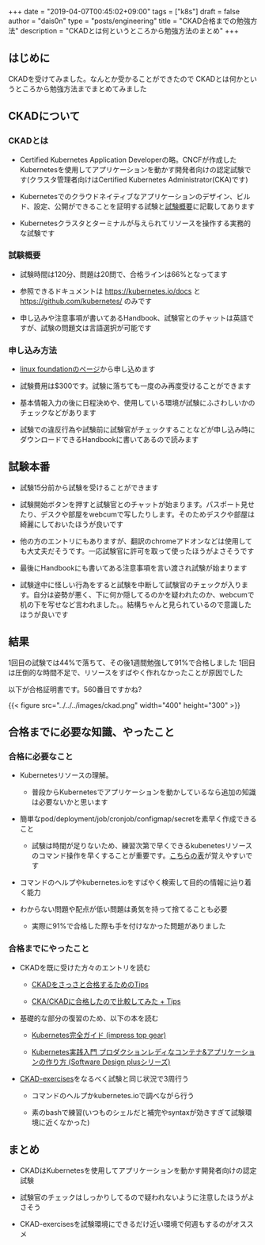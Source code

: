 +++
date = "2019-04-07T00:45:02+09:00"
tags = ["k8s"]
draft = false
author = "dais0n"
type = "posts/engineering"
title = "CKAD合格までの勉強方法"
description = "CKADとは何というところから勉強方法のまとめ"
+++

## はじめに
CKADを受けてみました。なんとか受かることができたので
CKADとは何かというところから勉強方法までまとめてみました

## CKADについて

### CKADとは

- Certified Kubernetes Application Developerの略。CNCFが作成したKubernetesを使用してアプリケーションを動かす開発者向けの認定試験です(クラスタ管理者向けはCertified Kubernetes Administrator(CKA)です)

- Kubernetesでのクラウドネイティブなアプリケーションのデザイン、ビルド、設定、公開ができることを証明する試験と[試験概要](https://www.cncf.io/certification/ckad/)に記載してあります

- Kubernetesクラスタとターミナルが与えられてリソースを操作する実務的な試験です

### 試験概要
- 試験時間は120分、問題は20問で、合格ラインは66%となってます

- 参照できるドキュメントは https://kubernetes.io/docs と https://github.com/kubernetes/ のみです

- 申し込みや注意事項が書いてあるHandbook、試験官とのチャットは英語ですが、試験の問題文は言語選択が可能です

### 申し込み方法

- [linux foundationのページ](https://www.cncf.io/certification/ckad/)から申し込めます

- 試験費用は$300です。試験に落ちても一度のみ再度受けることができます

- 基本情報入力の後に日程決めや、使用している環境が試験にふさわしいかのチェックなどがあります

- 試験での違反行為や試験前に試験官がチェックすることなどが申し込み時にダウンロードできるHandbookに書いてあるので読みます

## 試験本番

- 試験15分前から試験を受けることができます

- 試験開始ボタンを押すと試験官とのチャットが始まります。パスポート見せたり、デスクや部屋をwebcumで写したりします。そのためデスクや部屋は綺麗にしておいたほうが良いです

- 他の方のエントリにもありますが、翻訳のchromeアドオンなどは使用しても大丈夫だそうです。一応試験官に許可を取って使ったほうがよさそうです

- 最後にHandbookにも書いてある注意事項を言い渡され試験が始まります

- 試験途中に怪しい行為をすると試験を中断して試験官のチェックが入ります。自分は姿勢が悪く、下に何か隠してるのかを疑われたのか、webcumで机の下を写せなど言われました。。結構ちゃんと見られているので意識したほうが良いです

## 結果
1回目の試験では44%で落ちて、その後1週間勉強して91%で合格しました
1回目は圧倒的な時間不足で、リソースをすばやく作れなかったことが原因でした

以下が合格証明書です。560番目ですかね?

{{< figure src="../../../images/ckad.png" width="400" height="300" >}}

## 合格までに必要な知識、やったこと

### 合格に必要なこと

- Kubernetesリソースの理解。

  - 普段からKubernetesでアプリケーションを動かしているなら追加の知識は必要ないかと思います

- 簡単なpod/deployment/job/cronjob/configmap/secretを素早く作成できること

  - 試験は時間が足りないため、練習次第で早くできるkubenetesリソースのコマンド操作を早くすることが重要です。[こちらの表](https://qiita.com/oke-py/items/e8bf3863c8f48d750427#kubectl-run%E3%81%AB%E3%82%88%E3%82%8B%E3%83%AA%E3%82%BD%E3%83%BC%E3%82%B9%E4%BD%9C%E6%88%90)が覚えやすいです

- コマンドのヘルプやkubernetes.ioをすばやく検索して目的の情報に辿り着く能力

- わからない問題や配点が低い問題は勇気を持って捨てることも必要
  - 実際に91%で合格した際も手を付けなかった問題がありました

### 合格までにやったこと
- CKADを既に受けた方々のエントリを読む

  - [CKADをさっさと合格するためのTips](https://qiita.com/kentakozuka/items/c1a30f1545752264dfe6)

  - [CKA/CKADに合格したので比較してみた + Tips](https://qiita.com/oke-py/items/e8bf3863c8f48d750427)

- 基礎的な部分の復習のため、以下の本を読む

  - [Kubernetes完全ガイド (impress top gear)](https://www.amazon.co.jp/Kubernetes%E5%AE%8C%E5%85%A8%E3%82%AC%E3%82%A4%E3%83%89-impress-top-gear-%E9%9D%92%E5%B1%B1/dp/4295004804/ref=sr_1_1?__mk_ja_JP=%E3%82%AB%E3%82%BF%E3%82%AB%E3%83%8A&keywords=kubernetes&qid=1554566717&s=gateway&sr=8-1)

  - [Kubernetes実践入門 プロダクションレディなコンテナ&アプリケーションの作り方 (Software Design plusシリーズ)](https://www.amazon.co.jp/Kubernetes実践入門-プロダクションレディなコンテナ-アプリケーションの作り方-Software-plusシリーズ/dp/4297104385/ref=sr_1_2?__mk_ja_JP=カタカナ&keywords=kubernetes&qid=1554566747&s=gateway&sr=8-2)

- [CKAD-exercises](https://github.com/dgkanatsios/CKAD-exercises)をなるべく試験と同じ状況で3周行う

  - コマンドのヘルプかkubernetes.ioで調べながら行う

  - 素のbashで練習(いつものシェルだと補完やsyntaxが効きすぎて試験環境に近くなかった)

## まとめ

- CKADはKubernetesを使用してアプリケーションを動かす開発者向けの認定試験

- 試験官のチェックはしっかりしてるので疑われないように注意したほうがよさそう

- CKAD-exercisesを試験環境にできるだけ近い環境で何週もするのがオススメ

